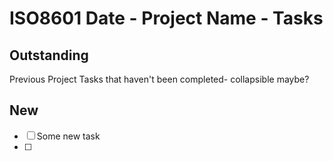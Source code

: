 # ISO8601 Date - Project Name - Tasks
## Outstanding
Previous Project Tasks that haven't been completed- collapsible maybe?
## New
- [ ] Some new task
- [ ] 